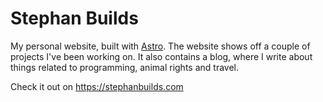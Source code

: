 # Stephan Builds

My personal website, built with [Astro]. The website shows off a couple of
projects I've been working on. It also contains a blog, where I write about
things related to programming, animal rights and travel.

Check it out on https://stephanbuilds.com

[astro]: https://astro.build
